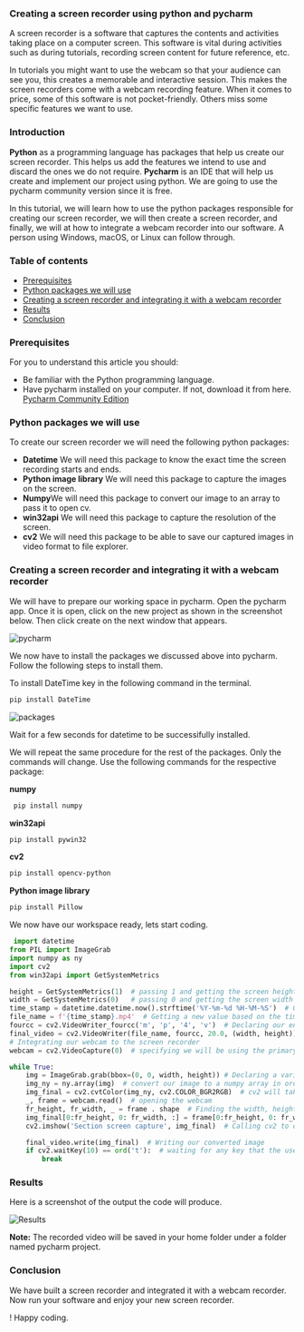 ﻿### **Creating a screen recorder using python and pycharm**
A screen recorder is a software that captures the contents and activities taking place on a computer screen. This software is vital during activities such as during tutorials, recording screen content for future reference, etc.

In tutorials you might want to use the webcam so that your audience can see you, this creates a memorable and interactive session. This makes the screen recorders come with a webcam recording feature. When it comes to price, some of this software is not pocket-friendly. Others miss some specific features we want to use.

### Introduction
**Python** as a programming language has packages that help us create our screen recorder. This helps us add the features we intend to use and discard the ones we do not require. **Pycharm** is an IDE that will help us create and implement our project using python. We are going to use the pycharm community version since it is free.

In this tutorial, we will learn how to use the python packages responsible for creating our screen recorder, we will then create a screen recorder, and finally, we will at how to integrate a webcam recorder into our software. A person using Windows, macOS, or Linux can follow through.

### Table of contents
- [Prerequisites](#prerequisites)
- [Python packages we will use](#python-packages-we-will-use)
- [Creating a screen recorder and integrating it with a webcam recorder](#creating-a-screen-recorder-and-integrating-it-with-a-webcam-recorder)
- [Results](#results)
- [Conclusion](#Conclusion)

### Prerequisites
For you to understand this article you should:
- Be familiar with the Python programming language.
- Have pycharm installed on your computer. If not, download it from here. [Pycharm Community Edition ](https://www.jetbrains.com/pycharm/download/)

### Python packages we will use
To create our screen recorder we will need the following python packages:

- **Datetime** We will need this package to know the exact time the screen recording starts and ends. 
- **Python image library** We will need this package to capture the images on the screen.
- **Numpy**We will need this package to convert our image to an array to pass it to open cv.
- **win32api** We will need this package to capture the resolution of the screen.
- **cv2** We will need this package to be able to save our captured images in video format to file explorer.

### Creating a screen recorder and integrating it with a webcam recorder
We will have to prepare our working space in pycharm. Open the pycharm app. Once it is open, click on the new project as shown in the screenshot below. Then click create on the next window that appears.

![pycharm](/engineering-education/creating-a-screen-recorder-using-python-and-pycharm/pycharm.png)

We now have to install the packages we discussed above into pycharm. Follow the following steps to install them.

To install DateTime key in the following command in the terminal.
```bash
pip install DateTime
```
![packages](/engineering-education/creating-a-screen-recorder-using-python-and-pycharm/packages.png)

Wait for a few seconds for datetime to be successifully installed.

We will repeat the same procedure for the rest of the packages. Only the commands will change. Use the following commands for the respective package:

**numpy**
```bash
 pip install numpy
 ```
 **win32api**
 ```bash
 pip install pywin32
 ```
 **cv2**
 ```bash
 pip install opencv-python
 ```
 **Python image library**
 ```bash
 pip install Pillow
 ```
We now have our workspace ready, lets start coding.
```python
 import datetime
from PIL import ImageGrab
import numpy as ny
import cv2
from win32api import GetSystemMetrics

height = GetSystemMetrics(1)  # passing 1 and getting the screen height
width = GetSystemMetrics(0)   # passing 0 and getting the screen width
time_stamp = datetime.datetime.now().strftime('%Y-%m-%d %H-%M-%S')  # Getting the exact time the screen is being recorded
file_name = f'{time_stamp}.mp4'  # Getting a new value based on the time fo screen recording
fourcc = cv2.VideoWriter_fourcc('m', 'p', '4', 'v')  # Declaring our encoding format
final_video = cv2.VideoWriter(file_name, fourcc, 20.0, (width, height))
# Integrating our webcam to the screen recorder
webcam = cv2.VideoCapture(0)  # specifying we will be using the primary camera of our laptop

while True:
    img = ImageGrab.grab(bbox=(0, 0, width, height)) # Declaring a variable called img and call ImageGrab to take a picture of our screen
    img_ny = ny.array(img)  # convert our image to a numpy array in order to pass it to open cv
    img_final = cv2.cvtColor(img_ny, cv2.COLOR_BGR2RGB)  # cv2 will take our image and convert it to RGB color
    _, frame = webcam.read()  # opening the webcam
    fr_height, fr_width, _ = frame . shape  # Finding the width, height and shape of our webcam image
    img_final[0:fr_height, 0: fr_width, :] = frame[0:fr_height, 0: fr_width, :]  # setting the width and height properties
    cv2.imshow('Section screen capture', img_final)  # Calling cv2 to display our converted image

    final_video.write(img_final)  # Writing our converted image
    if cv2.waitKey(10) == ord('t'):  # waiting for any key that the user will press. If t is pressed the program terminates.
        break
``` 

### Results
Here is a screenshot of the output the code will produce.

![Results](/engineering-education/creating-a-screen-recorder-using-python-and-pycharm/results.png)

**Note:** The recorded video will be saved in your home folder under a folder named pycharm project.

### Conclusion
We have built a screen recorder and integrated it with a webcam recorder. Now run your software and enjoy your new screen recorder.

! Happy coding.
